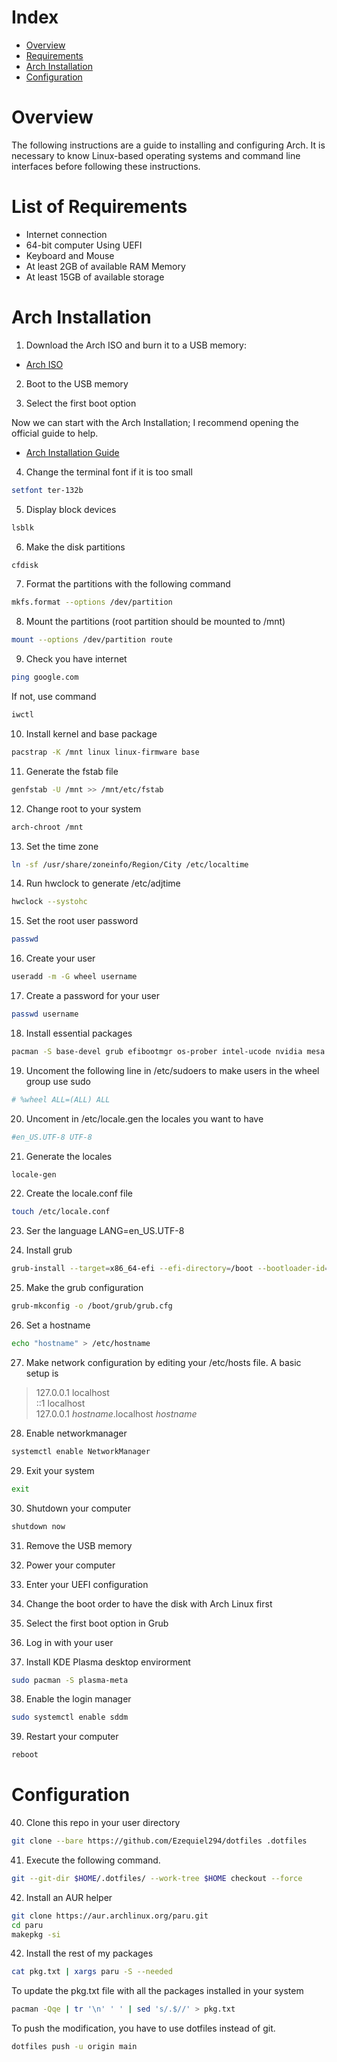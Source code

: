 # Index

- [Overview](#overview)
- [Requirements](#list-of-requirements)
- [Arch Installation](#arch-installation)
- [Configuration](#configuration)

# Overview

The following instructions are a guide to installing and configuring Arch. It is necessary to know Linux-based operating systems and command line interfaces before following these instructions.

# List of Requirements
- Internet connection
- 64-bit computer Using UEFI
- Keyboard and Mouse
- At least 2GB of available RAM Memory
- At least 15GB of available storage

# Arch Installation

1. Download the Arch ISO and burn it to a USB memory:
- [Arch ISO](https://archlinux.org/download/)

2. Boot to the USB memory

3. Select the first boot option

Now we can start with the Arch Installation; I recommend opening the official guide to help.
- [Arch Installation Guide](https://wiki.archlinux.org/title/Installation_guide)

4. Change the terminal font if it is too small
```bash
setfont ter-132b
```

5. Display block devices
```bash
lsblk
```

6. Make the disk partitions
```bash
cfdisk
```

7. Format the partitions with the following command
```bash
mkfs.format --options /dev/partition
```

8. Mount the partitions (root partition should be mounted to /mnt)
```bash
mount --options /dev/partition route
```

9. Check you have internet
```bash
ping google.com
```
If not, use command
```bash
iwctl
```

10. Install kernel and base package
```bash
pacstrap -K /mnt linux linux-firmware base
```

11. Generate the fstab file
```bash
genfstab -U /mnt >> /mnt/etc/fstab
```

12. Change root to your system
```bash
arch-chroot /mnt
```

13. Set the time zone
```bash
ln -sf /usr/share/zoneinfo/Region/City /etc/localtime
```

14. Run hwclock to generate /etc/adjtime
```bash
hwclock --systohc
```

15. Set the root user password
```bash
passwd
```

16. Create your user
```bash
useradd -m -G wheel username
```

17. Create a password for your user
```bash
passwd username
```

18. Install essential packages
```bash
pacman -S base-devel grub efibootmgr os-prober intel-ucode nvidia mesa vulkan-intel networkmanager sudo alacritty git neovim
```

19. Uncoment the following line in /etc/sudoers to make users in the wheel group use sudo
```bash
# %wheel ALL=(ALL) ALL
```

20. Uncoment in /etc/locale.gen the locales you want to have
```bash
#en_US.UTF-8 UTF-8
```

21. Generate the locales
```bash
locale-gen
```

22. Create the locale.conf file
```bash
touch /etc/locale.conf
```

23. Ser the language
LANG=en_US.UTF-8

24. Install grub
```bash
grub-install --target=x86_64-efi --efi-directory=/boot --bootloader-id=GRUB
```

25. Make the grub configuration
```bash
grub-mkconfig -o /boot/grub/grub.cfg
```

26. Set a hostname
```bash
echo "hostname" > /etc/hostname
```

27. Make network configuration by editing your /etc/hosts file. A basic setup is<br>
> 127.0.0.1    localhost<br>
> ::1          localhost<br>
> 127.0.0.1    *hostname*.localhost *hostname*

28. Enable networkmanager
```bash
systemctl enable NetworkManager
```

29. Exit your system
```bash
exit
```
30. Shutdown your computer
```bash
shutdown now
```

31. Remove the USB memory

32. Power your computer

33. Enter your UEFI configuration

34. Change the boot order to have the disk with Arch Linux first

35. Select the first boot option in Grub

36. Log in with your user

37. Install KDE Plasma desktop envirorment
```bash
sudo pacman -S plasma-meta
```

38. Enable the login manager
```bash
sudo systemctl enable sddm
```

39. Restart your computer
```bash
reboot
```

# Configuration

40. Clone this repo in your user directory
```bash
git clone --bare https://github.com/Ezequiel294/dotfiles .dotfiles
```

41. Execute the following command.
```bash
git --git-dir $HOME/.dotfiles/ --work-tree $HOME checkout --force
```

42. Install an AUR helper
```bash
git clone https://aur.archlinux.org/paru.git
cd paru
makepkg -si
```

42. Install the rest of my packages
```bash
cat pkg.txt | xargs paru -S --needed
```

To update the pkg.txt file with all the packages installed in your system
```bash
pacman -Qqe | tr '\n' ' ' | sed 's/.$//' > pkg.txt
```

To push the modification, you have to use dotfiles instead of git.
```bash
dotfiles push -u origin main
```